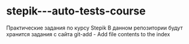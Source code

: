 # stepik---auto-tests-course
Практические задания по курсу Stepik
В данном репозитории будут хранится задания с сайта git-add - Add file contents to the index
